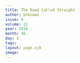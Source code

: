 ```yaml
---
title: The Road Called Straight
author: Unknown
issue: 8
volume: 11
year: 1916
month: 46
day: V
tags:
layout: page.njk
image:
---
```

